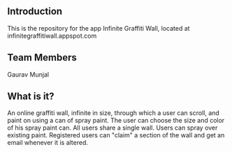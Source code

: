 Introduction
------------

This is the repository for the app Infinite Graffiti Wall, located at infinitegraffitiwall.appspot.com

Team Members
------------
Gaurav Munjal

What is it?
-----------

An online graffiti wall, infinite in size, through which a user can scroll, and paint on using a can of spray paint. The user can choose the size and color of his spray paint can. All users share a single wall. Users can spray over existing paint. Registered users can "claim" a section of the wall and get an email whenever it is altered.